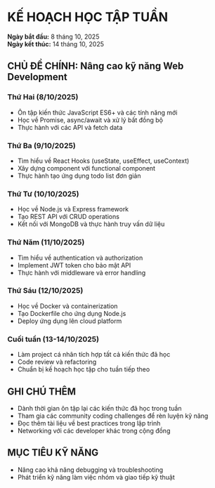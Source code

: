 # KẾ HOẠCH HỌC TẬP TUẦN

**Ngày bắt đầu:** 8 tháng 10, 2025  
**Ngày kết thúc:** 14 tháng 10, 2025

## CHỦ ĐỀ CHÍNH: Nâng cao kỹ năng Web Development

### Thứ Hai (8/10/2025)
- Ôn tập kiến thức JavaScript ES6+ và các tính năng mới
- Học về Promise, async/await và xử lý bất đồng bộ
- Thực hành với các API và fetch data

### Thứ Ba (9/10/2025)
- Tìm hiểu về React Hooks (useState, useEffect, useContext)
- Xây dựng component với functional component
- Thực hành tạo ứng dụng todo list đơn giản

### Thứ Tư (10/10/2025)
- Học về Node.js và Express framework
- Tạo REST API với CRUD operations
- Kết nối với MongoDB và thực hành truy vấn dữ liệu

### Thứ Năm (11/10/2025)
- Tìm hiểu về authentication và authorization
- Implement JWT token cho bảo mật API
- Thực hành với middleware và error handling

### Thứ Sáu (12/10/2025)
- Học về Docker và containerization
- Tạo Dockerfile cho ứng dụng Node.js
- Deploy ứng dụng lên cloud platform

### Cuối tuần (13-14/10/2025)
- Làm project cá nhân tích hợp tất cả kiến thức đã học
- Code review và refactoring
- Chuẩn bị kế hoạch học tập cho tuần tiếp theo

## GHI CHÚ THÊM
- Dành thời gian ôn tập lại các kiến thức đã học trong tuần
- Tham gia các community coding challenges để rèn luyện kỹ năng
- Đọc thêm tài liệu về best practices trong lập trình
- Networking với các developer khác trong cộng đồng

## MỤC TIÊU KỸ NĂNG
- Nâng cao khả năng debugging và troubleshooting
- Phát triển kỹ năng làm việc nhóm và giao tiếp kỹ thuật
